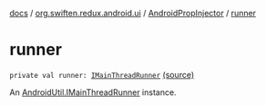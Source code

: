 [docs](../../index.md) / [org.swiften.redux.android.ui](../index.md) / [AndroidPropInjector](index.md) / [runner](./runner.md)

# runner

`private val runner: `[`IMainThreadRunner`](../../org.swiften.redux.android.util/-android-util/-i-main-thread-runner/index.md) [(source)](https://github.com/protoman92/KotlinRedux/tree/master/android/android-ui/src/main/java/org/swiften/redux/android/ui/AndroidPropInjector.kt#L28)

An [AndroidUtil.IMainThreadRunner](../../org.swiften.redux.android.util/-android-util/-i-main-thread-runner/index.md) instance.

